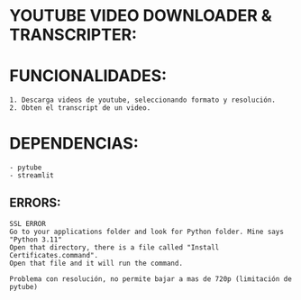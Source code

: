 # YOUTUBE VIDEO DOWNLOADER & TRANSCRIPTER:

# FUNCIONALIDADES:
    1. Descarga videos de youtube, seleccionando formato y resolución.
    2. Obten el transcript de un video.

# DEPENDENCIAS:
    - pytube
    - streamlit

## ERRORS:

    SSL ERROR
    Go to your applications folder and look for Python folder. Mine says "Python 3.11"
    Open that directory, there is a file called "Install Certificates.command".
    Open that file and it will run the command.

    Problema con resolución, no permite bajar a mas de 720p (limitación de pytube)